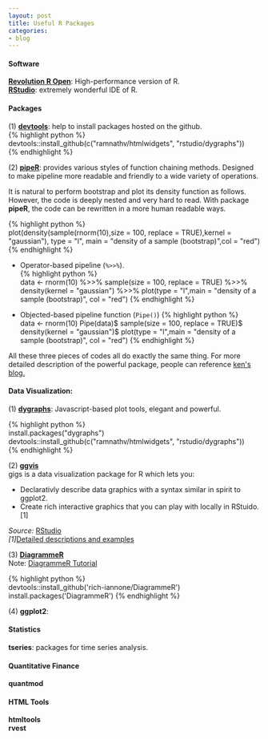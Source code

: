 ```yaml
---
layout: post
title: Useful R Packages
categories:
- blog
---
```


#### Software  
[**Revolution R Open**](http://mran.revolutionanalytics.com/documents/rro/installation/#sysreq): High-performance version of R.  
[**RStudio**](http://www.rstudio.com/products/rstudio/): extremely wonderful IDE of R.


#### Packages

(1) **[devtools](https://github.com/hadley/devtools)**: help to install packages hosted on the github.   
{% highlight python %}  
devtools::install_github(c("ramnathv/htmlwidgets", "rstudio/dygraphs"))  
{% endhighlight %}

(2) **[pipeR](http://renkun.me/pipeR/)**: provides various styles of function chaining methods. Designed to make pipeline more readable and friendly to a wide variety of operations. 

It is natural to perform bootstrap and plot its density function as follows. However, the code is deeply nested and very hard to read. With package **pipeR**, the code can be rewritten in a more human readable ways.

  
{% highlight python %}  
plot(density(sample(rnorm(10),size = 100, replace = TRUE),kernel = "gaussian"),
     type = "l", main = "density of a sample (bootstrap)",col = "red")
{% endhighlight %}   

- Operator-based pipeline (`%>>%`).  
{% highlight python %}  
data <- rnorm(10) %>>%
  sample(size = 100, replace = TRUE) %>>%
  density(kernel = "gaussian") %>>%
  plot(type = "l",main = "density of a sample (bootstrap)", col = "red")
{% endhighlight %} 

- Objected-based pipeline function (`Pipe()`)
{% highlight python %}    
data <- rnorm(10)
Pipe(data)$
  sample(size = 100, replace = TRUE)$
  density(kernel = "gaussian")$
  plot(type = "l",main = "density of a sample (bootstrap)", col = "red")
{% endhighlight %} 

All these three pieces of codes all do exactly the same thing. For more detailed description of the powerful package, people can reference [ken's blog.](http://renkun.me/pipeR/) 


#### Data Visualization:
(1) **[dygraphs](http://rstudio.github.io/dygraphs/)**: Javascript-based plot tools, elegant and powerful.   

{% highlight python %}  
install.packages("dygraphs")  
devtools::install_github(c("ramnathv/htmlwidgets", "rstudio/dygraphs"))  
{% endhighlight %}

(2) **[ggvis](http://ggvis.rstudio.com)**  
gigs is a data visualization package for R which lets you:  
- Declarativly describe data graphics with a syntax similar in spirit to ggplot2.  
- Create rich interactive graphics that you can play with locally in RStuido. [1]

*Source:* [RStudio](www.rstudio.com)  
*[1]*[Detailed descriptions and examples](http://ggvis.rstudio.com)


(3) **[DiagrammeR](http://rich-iannone.github.io/DiagrammeR/docs.html)**  
Note: [DiagrammeR Tutorial](https://github.com/rich-iannone/DiagrammeR)
  
{% highlight python %}  
devtools::install_github('rich-iannone/DiagrammeR')
install.packages('DiagrammeR') 
{% endhighlight %}
  
(4) **ggplot2**:


#### Statistics 
**tseries**: packages for time series analysis.

#### Quantitative Finance  
**quantmod**  

#### HTML Tools

**htmltools**  
**rvest**

